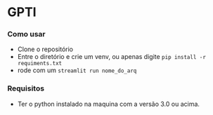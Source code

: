 # GPTI

### Como usar
- Clone o repositório
- Entre o diretório e crie um venv, ou apenas digite `pip install -r requiments.txt`
- rode com um `streamlit run nome_do_arq`

### Requisitos
- Ter o python instalado na maquina com a versão 3.0 ou acima.
